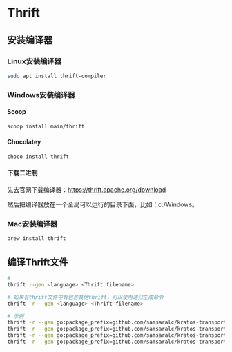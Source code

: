 # Thrift

## 安装编译器

### Linux安装编译器

```bash
sudo apt install thrift-compiler
```

### Windows安装编译器

#### Scoop

```bash
scoop install main/thrift
```

#### Chocolatey

```bash
choco install thrift
```

#### 下载二进制

先去官网下载编译器：<https://thrift.apache.org/download>

然后把编译器放在一个全局可以运行的目录下面，比如：c:/Windows。

### Mac安装编译器

```bash
brew install thrift
```

## 编译Thrift文件

```bash
# 
thrift --gen <language> <Thrift filename>

# 如果有thrift文件中有包含其他thrift，可以使用递归生成命令
thrift -r --gen <language> <Thrift filename>

# 示例
thrift -r --gen go:package_prefix=github.com/samsaralc/kratos-transport/testing/api/thrift/gen-go/ shared.thrift
thrift -r --gen go:package_prefix=github.com/samsaralc/kratos-transport/testing/api/thrift/gen-go/ tutorial.thrift
thrift -r --gen go:package_prefix=github.com/samsaralc/kratos-transport/testing/api/thrift/gen-go/ echo.thrift
thrift -r --gen go:package_prefix=github.com/samsaralc/kratos-transport/testing/api/thrift/gen-go/ hygrothermograph.thrift
```